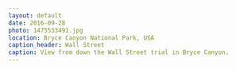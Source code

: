 ```yaml
---
layout: default
date: 2016-09-28
photo: 1475533491.jpg
location: Bryce Canyon National Park, USA
caption_header: Wall Street
caption: View from down the Wall Street trial in Bryce Canyon.
---
```

